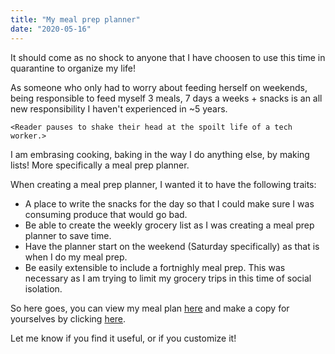 ```yaml
---
title: "My meal prep planner"
date: "2020-05-16"
---
```


It should come as no shock to anyone that I have choosen to use this time in quarantine to organize my life!

As someone who only had to worry about feeding herself on weekends, being responsible to feed myself 3 meals, 7 days a weeks + snacks is an all new responsibility I haven't experienced in ~5 years. 

`<Reader pauses to shake their head at the spoilt life of a tech worker.>`

I am embrasing cooking, baking in the way I do anything else, by making lists! More specifically a meal prep planner. 

When creating a meal prep planner, I wanted it to have the following traits:
- A place to write the snacks for the day so that I could make sure I was consuming produce that would go bad.
- Be able to create the weekly grocery list as I was creating a meal prep planner to save time. 
- Have the planner start on the weekend (Saturday specifically) as that is when I do my meal prep.
- Be easily extensible to include a fortnighly meal prep. This was necessary as I am trying to limit my grocery trips in this time of social isolation.

So here goes, you can view my meal plan [here](https://drive.google.com/file/d/1Z0HIzC8i90GckV1KPP3rEysUzHgM1veF/view?usp=sharing) and make a copy for yourselves by clicking [here](https://docs.google.com/document/d/19KpfGdN0aDWleNdtp7aUbs5hTrD1YDk4oO2FiFJF5AE/copy).

Let me know if you find it useful, or if you customize it! 